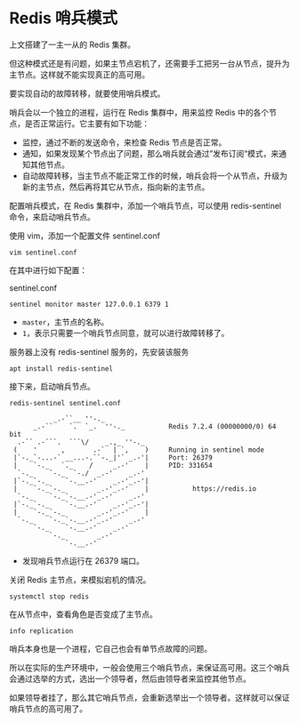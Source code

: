 # Redis 哨兵模式

上文搭建了一主一从的 Redis 集群。

但这种模式还是有问题，如果主节点宕机了，还需要手工把另一台从节点，提升为主节点。这样就不能实现真正的高可用。

要实现自动的故障转移，就要使用哨兵模式。

哨兵会以一个独立的进程，运行在 Redis 集群中，用来监控 Redis 中的各个节点，是否正常运行。它主要有如下功能：

- 监控，通过不断的发送命令，来检查 Redis 节点是否正常。
- 通知，如果发现某个节点出了问题，那么哨兵就会通过”发布订阅“模式，来通知其他节点。
- 自动故障转移，当主节点不能正常工作的时候，哨兵会将一个从节点，升级为新的主节点，然后再将其它从节点，指向新的主节点。

配置哨兵模式，在 Redis 集群中，添加一个哨兵节点，可以使用 redis-sentinel 命令，来启动哨兵节点。

使用 vim，添加一个配置文件 sentinel.conf

```shell
vim sentinel.conf
```

在其中进行如下配置：

sentinel.conf

```shell
sentinel monitor master 127.0.0.1 6379 1
```

- `master`，主节点的名称。
- `1`，表示只需要一个哨兵节点同意，就可以进行故障转移了。

服务器上没有 redis-sentinel 服务的，先安装该服务

```shell
apt install redis-sentinel
```

接下来，启动哨兵节点。

```shell
redis-sentinel sentinel.conf
```

```text
           _.-``__ ''-._
      _.-``    `.  `_.  ''-._           Redis 7.2.4 (00000000/0) 64 bit
  .-`` .-```.  ```\/    _.,_ ''-._
 (    '      ,       .-`  | `,    )     Running in sentinel mode
 |`-._`-...-` __...-.``-._|'` _.-'|     Port: 26379
 |    `-._   `._    /     _.-'    |     PID: 331654
  `-._    `-._  `-./  _.-'    _.-'
 |`-._`-._    `-.__.-'    _.-'_.-'|
 |    `-._`-._        _.-'_.-'    |           https://redis.io
  `-._    `-._`-.__.-'_.-'    _.-'
 |`-._`-._    `-.__.-'    _.-'_.-'|
 |    `-._`-._        _.-'_.-'    |
  `-._    `-._`-.__.-'_.-'    _.-'
      `-._    `-.__.-'    _.-'
          `-._        _.-'
              `-.__.-'
```

- 发现哨兵节点运行在 26379 端口。

关闭 Redis 主节点，来模拟宕机的情况。

```shell
systemctl stop redis
```

在从节点中，查看角色是否变成了主节点。

```shell
info replication
```

哨兵本身也是一个进程，它自己也会有单节点故障的问题。

所以在实际的生产环境中，一般会使用三个哨兵节点，来保证高可用。这三个哨兵会通过选举的方式，选出一个领导者，然后由领导者来监控其他节点。

如果领导者挂了，那么其它哨兵节点，会重新选举出一个领导者。这样就可以保证哨兵节点的高可用了。

